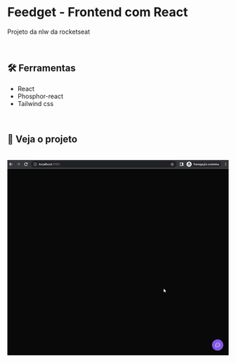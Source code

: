 <h1>Feedget - Frontend com React</h1>

<p>Projeto da nlw da rocketseat</p>

<br>
<h2 id="tools">🛠️ Ferramentas</h2>

<ul>
<li>React</li>
<li>Phosphor-react</li>
<li>Tailwind css</li>
</ul>

<br>
<h2 id="project">🎥 Veja o projeto</h2>

<br>
<kbd><img src="./readme/see_project.gif"></kbd>
